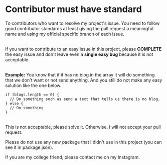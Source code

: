 # Contributor must have standard
To contributors who want to resolve my project's issue. You need to follow good contributor standards at least giving the pull request a meaningful name and using my official specific branch of each issue.<br><br>

If you want to contribute to an easy issue in this project, please <strong>COMPLETE</strong> the easy issue and don't leave even a <strong>single easy bug</strong> because it is not acceptable.<br><br>

<strong>Example:</strong> You know that if it has no blog in the array it will do something that we don't want or not send anything. And you still do not make any easy solution like the one below.<br>
```
if (blogs.length == 0) {
  // Do something such as send a text that tells us there is no blog.
} else {
  // Do something
}
```
<br> This is not acceptable, please solve it. Otherwise, I will not accept your pull request.

Please do not use any new package that I didn't use in this project (you can see it in package.json).

If you are my college friend, please contact me on my Instagram.
